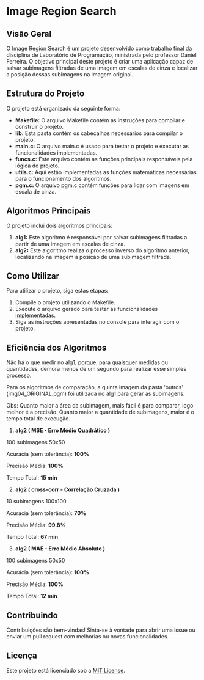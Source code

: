 # Image Region Search

## Visão Geral

O Image Region Search é um projeto desenvolvido como trabalho final da disciplina de Laboratório de Programação, ministrada pelo professor Daniel Ferreira. O objetivo principal deste projeto é criar uma aplicação capaz de salvar subimagens filtradas de uma imagem em escalas de cinza e localizar a posição dessas subimagens na imagem original.

## Estrutura do Projeto

O projeto está organizado da seguinte forma:

- **Makefile:** O arquivo Makefile contém as instruções para compilar e construir o projeto.
- **lib:** Esta pasta contém os cabeçalhos necessários para compilar o projeto.
- **main.c:** O arquivo main.c é usado para testar o projeto e executar as funcionalidades implementadas.
- **funcs.c:** Este arquivo contém as funções principais responsáveis pela lógica do projeto.
- **utils.c:** Aqui estão implementadas as funções matemáticas necessárias para o funcionamento dos algoritmos.
- **pgm.c:** O arquivo pgm.c contém funções para lidar com imagens em escala de cinza.

## Algoritmos Principais

O projeto inclui dois algoritmos principais:

1. **alg1:** Este algoritmo é responsável por salvar subimagens filtradas a partir de uma imagem em escalas de cinza.
2. **alg2:** Este algoritmo realiza o processo inverso do algoritmo anterior, localizando na imagem a posição de uma subimagem filtrada.

## Como Utilizar

Para utilizar o projeto, siga estas etapas:

1. Compile o projeto utilizando o Makefile.
2. Execute o arquivo gerado para testar as funcionalidades implementadas.
3. Siga as instruções apresentadas no console para interagir com o projeto.

## Eficiência dos Algoritmos

Não há o que medir no alg1, porque, para quaisquer medidas ou quantidades, demora menos de um segundo para realizar esse simples processo.

Para os algoritmos de comparação, a quinta imagem da pasta 'outros' (img04_ORIGINAL.pgm) foi utilizada no alg1 para gerar as subimagens.

Obs: Quanto maior a área da subimagem, mais fácil é para comparar, logo melhor é a precisão. Quanto maior a quantidade de subimagens, maior é o tempo total de execução.

1. **alg2 ( MSE - Erro Médio Quadrático )**

100 subimagens 50x50

Acurácia (sem tolerância): **100%**

Precisão Média: **100%**

Tempo Total: **15 min**

2. **alg2 ( cross-corr - Correlação Cruzada )**

10 subimagens 100x100

Acurácia (sem tolerância): **70%**

Precisão Média: **99.8%**

Tempo Total: **67 min**

3. **alg2 ( MAE - Erro Médio Absoluto )**

100 subimagens 50x50

Acurácia (sem tolerância): **100%**

Precisão Média: **100%**

Tempo Total: **12 min**

## Contribuindo

Contribuições são bem-vindas! Sinta-se à vontade para abrir uma issue ou enviar um pull request com melhorias ou novas funcionalidades.

## Licença

Este projeto está licenciado sob a [MIT License](LICENSE).
